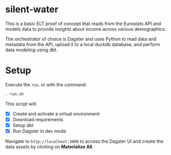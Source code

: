 # silent-water

This is a basic ELT proof of concept that reads from the Eurostats API and models data to provide insights about income across various demographics.

The orchestrator of choice is Dagster and uses Python to read data and metadata from the API, upload it to a local duckdb database, and perform data modeling using dbt.

# Setup

Execute the `run.sh` with the command:
```cmd
. run.sh
```

This script will:

- [x] Create and activate a virtual environment
- [x] Download requirements
- [x] Setup dbt
- [x] Run Dagster in dev mode 

Navigate to `http://localhost:3000` to access the Dagster UI and create the data assets by clicking on __Materialize All__.
